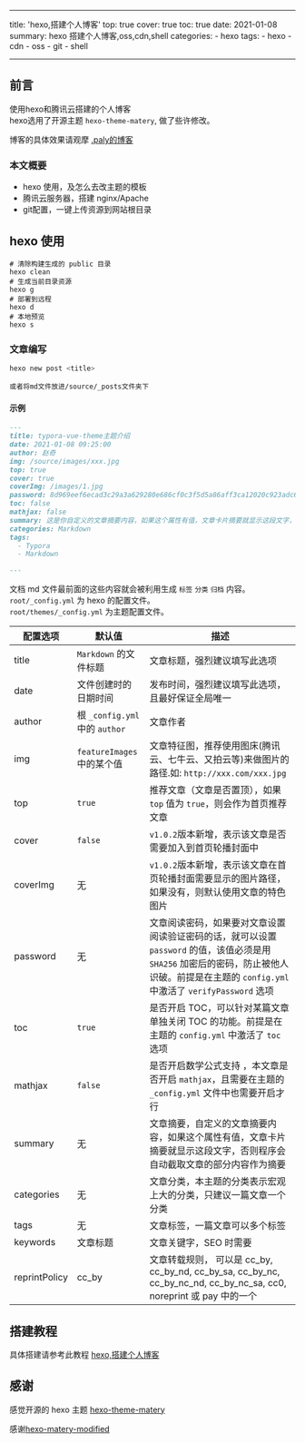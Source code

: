 ﻿---

title: 'hexo,搭建个人博客'
top: true
cover: true
toc: true
date: 2021-01-08 
summary: hexo 搭建个人博客,oss,cdn,shell
categories:
    - hexo
tags:
    - hexo
    - cdn
    - oss
    - git
    - shell


---

## 前言

 使用hexo和腾讯云搭建的个人博客   
 hexo选用了开源主题 `hexo-theme-matery`,
 做了些许修改。

 博客的具体效果请观摩 [.paly的博客](http://paly.bwmgd.club)

### 本文概要

- hexo 使用，及怎么去改主题的模板
- 腾讯云服务器，搭建 nginx/Apache
- git配置，一键上传资源到网站根目录
<!--- 百度、谷歌 seo 优化，让你的网站可以被搜索到--> 
<!--- 阿里 oss 作为图片服务器-->
<!--- CDN 加速提高首屏渲染-->
<!--- 目录下，将所需静态资源上传到 oss-->

## hexo 使用

```
# 清除构建生成的 public 目录
hexo clean
# 生成当前目录资源
hexo g 
# 部署到远程
hexo d
# 本地预览
hexo s
```

### 文章编写

```bash
hexo new post <title> 
```
```
或者将md文件放进/source/_posts文件夹下
```

#### 示例

```markdown
---
title: typora-vue-theme主题介绍
date: 2021-01-08 09:25:00
author: 赵奇
img: /source/images/xxx.jpg
top: true
cover: true
coverImg: /images/1.jpg
password: 8d969eef6ecad3c29a3a629280e686cf0c3f5d5a86aff3ca12020c923adc6c92
toc: false
mathjax: false
summary: 这是你自定义的文章摘要内容，如果这个属性有值，文章卡片摘要就显示这段文字，否则程序会自动截取文章的部分内容作为摘要
categories: Markdown
tags:
  - Typora
  - Markdown  

---
```

文档 md 文件最前面的这些内容就会被利用生成 `标签` `分类` `归档` 内容。  
`root/_config.yml` 为 hexo 的配置文件。  
`root/themes/_config.yml` 为主题配置文件。




| 配置选项      | 默认值                         | 描述                                                                                                                                                                                       |
| ------------- | ------------------------------ | ------------------------------------------------------------------------------------------------------------------------------------------------------------------------------------------ |
| title         | `Markdown` 的文件标题          | 文章标题，强烈建议填写此选项                                                                                                                                                               |
| date          | 文件创建时的日期时间           | 发布时间，强烈建议填写此选项，且最好保证全局唯一                                                                                                                                           |
| author        | 根 `_config.yml` 中的 `author` | 文章作者                                                                                                                                                                                   |
| img           | `featureImages` 中的某个值     | 文章特征图，推荐使用图床(腾讯云、七牛云、又拍云等)来做图片的路径.如: `http://xxx.com/xxx.jpg`                                                                                              |
| top           | `true`                         | 推荐文章（文章是否置顶），如果 `top` 值为 `true`，则会作为首页推荐文章                                                                                                                     |
| cover         | `false`                        | `v1.0.2`版本新增，表示该文章是否需要加入到首页轮播封面中                                                                                                                                   |
| coverImg      | 无                             | `v1.0.2`版本新增，表示该文章在首页轮播封面需要显示的图片路径，如果没有，则默认使用文章的特色图片                                                                                           |
| password      | 无                             | 文章阅读密码，如果要对文章设置阅读验证密码的话，就可以设置 `password` 的值，该值必须是用 `SHA256` 加密后的密码，防止被他人识破。前提是在主题的 `config.yml` 中激活了 `verifyPassword` 选项 |
| toc           | `true`                         | 是否开启 TOC，可以针对某篇文章单独关闭 TOC 的功能。前提是在主题的 `config.yml` 中激活了 `toc` 选项                                                                                         |
| mathjax       | `false`                        | 是否开启数学公式支持 ，本文章是否开启 `mathjax`，且需要在主题的 `_config.yml` 文件中也需要开启才行                                                                                         |
| summary       | 无                             | 文章摘要，自定义的文章摘要内容，如果这个属性有值，文章卡片摘要就显示这段文字，否则程序会自动截取文章的部分内容作为摘要                                                                     |
| categories    | 无                             | 文章分类，本主题的分类表示宏观上大的分类，只建议一篇文章一个分类                                                                                                                           |
| tags          | 无                             | 文章标签，一篇文章可以多个标签                                                                                                                                                             |
| keywords      | 文章标题                       | 文章关键字，SEO 时需要                                                                                                                                                                     |
| reprintPolicy | cc_by                          | 文章转载规则， 可以是 cc_by, cc_by_nd, cc_by_sa, cc_by_nc, cc_by_nc_nd, cc_by_nc_sa, cc0, noreprint 或 pay 中的一个                                                                        |

## 搭建教程

具体搭建请参考此教程 [hexo,搭建个人博客](http://mflyyou.cn/2020/03/06/hexo-da-jian-ge-ren-bo-ke/)

<!--## 部署-->

<!--执行脚本 deploy.sh 会将构建好的 public 下的资源复制到远程服务器上-->


## 感谢

感觉开源的 hexo 主题 [hexo-theme-matery](https://github.com/blinkfox/hexo-theme-matery)

感谢[hexo-matery-modified](https://github.com/godweiyang/hexo-matery-modified)